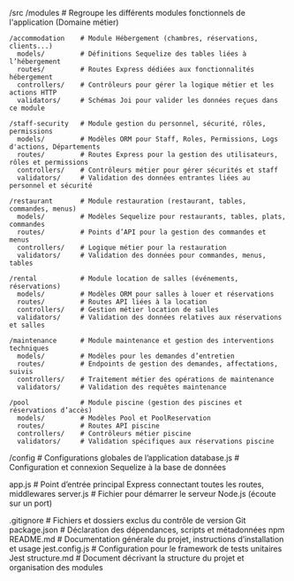 /src
  /modules            # Regroupe les différents modules fonctionnels de l'application (Domaine métier)
  
    /accommodation    # Module Hébergement (chambres, réservations, clients...)
      models/         # Définitions Sequelize des tables liées à l’hébergement
      routes/         # Routes Express dédiées aux fonctionnalités hébergement
      controllers/    # Contrôleurs pour gérer la logique métier et les actions HTTP
      validators/     # Schémas Joi pour valider les données reçues dans ce module

    /staff-security   # Module gestion du personnel, sécurité, rôles, permissions
      models/         # Modèles ORM pour Staff, Roles, Permissions, Logs d'actions, Départements
      routes/         # Routes Express pour la gestion des utilisateurs, rôles et permissions
      controllers/    # Contrôleurs métier pour gérer sécurités et staff
      validators/     # Validation des données entrantes liées au personnel et sécurité

    /restaurant       # Module restauration (restaurant, tables, commandes, menus)
      models/         # Modèles Sequelize pour restaurants, tables, plats, commandes
      routes/         # Points d’API pour la gestion des commandes et menus 
      controllers/    # Logique métier pour la restauration
      validators/     # Validation des données pour commandes, menus, tables

    /rental           # Module location de salles (événements, réservations)
      models/         # Modèles ORM pour salles à louer et réservations
      routes/         # Routes API liées à la location
      controllers/    # Gestion métier location de salles
      validators/     # Validation des données relatives aux réservations et salles

    /maintenance      # Module maintenance et gestion des interventions techniques
      models/         # Modèles pour les demandes d’entretien
      routes/         # Endpoints de gestion des demandes, affectations, suivis
      controllers/    # Traitement métier des opérations de maintenance
      validators/     # Validation des requêtes maintenance

    /pool             # Module piscine (gestion des piscines et réservations d’accès)
      models/         # Modèles Pool et PoolReservation
      routes/         # Routes API piscine
      controllers/    # Contrôleurs métier piscine
      validators/     # Validation spécifiques aux réservations piscine


  /config             # Configurations globales de l’application
    database.js       # Configuration et connexion Sequelize à la base de données

  app.js              # Point d’entrée principal Express connectant toutes les routes, middlewares
  server.js           # Fichier pour démarrer le serveur Node.js (écoute sur un port)

.gitignore            # Fichiers et dossiers exclus du contrôle de version Git
package.json          # Déclaration des dépendances, scripts et métadonnées npm
README.md             # Documentation générale du projet, instructions d’installation et usage
jest.config.js        # Configuration pour le framework de tests unitaires Jest
structure.md          # Document décrivant la structure du projet et organisation des modules

